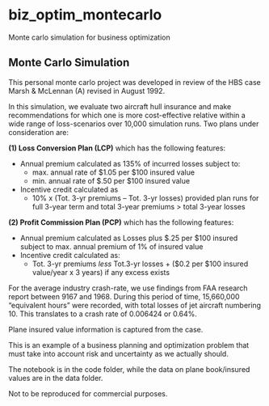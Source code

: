 # biz_optim_montecarlo
Monte carlo simulation for business optimization

## Monte Carlo Simulation
This personal monte carlo project was developed in review of the HBS case Marsh & McLennan (A) revised in August 1992. 

In this simulation, we evaluate two aircraft hull insurance and make recommendations for which one is more cost-effective relative within a wide range of loss-scenarios over 10,000 simulation runs. Two plans under consideration are:

**(1) Loss Conversion Plan (LCP)** which has the following features:
- Annual premium calculated as 135% of incurred losses subject to:
    - max. annual rate of $1.05 per $100 insured value
    - min. annual rate of $.50 per $100 insured value
- Incentive credit calculated as 
    - 10% x (Tot. 3-yr premiums – Tot. 3-yr losses) provided plan runs for full 3-year term and total 3-year premiums > total 3-year losses

**(2) Profit Commission Plan (PCP)** which has the following features:
- Annual premium calculated as Losses plus $.25 per $100 insured subject to max. annual premium of 1% of insured value
- Incentive credit calculated as:
    - Tot. 3-yr premiums *less* Tot.3-yr losses + ($0.2 per $100 insured value/year x 3 years) if any excess exists
 
For the average industry crash-rate, we use findings from FAA research report between 9167 and 1968. During this period of time, 15,660,000 “equivalent hours” were recorded, with total losses of jet aircraft numbering 10. This translates to a crash rate of 0.006424 or 0.64%.

Plane insured value information is captured from the case. 

This is an example of a business planning and optimization problem that must take into account risk and uncertainty as we actually should.

The notebook is in the code folder, while the data on plane book/insured values are in the data folder.

Not to be reproduced for commercial purposes.
